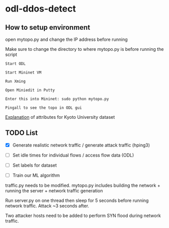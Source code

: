 # odl-ddos-detect

## How to setup environment

open mytopo.py and change the IP address before running

Make sure to change the directory to where mytopo.py is before running the script

```
Start ODL

Start Mininet VM

Run Xming

Open Miniedit in Putty

Enter this into Mininet: sudo python mytopo.py

Pingall to see the topo in ODL gui
```

[Explanation](http://www.takakura.com/Kyoto_data/BenchmarkData-Description-v5.pdf) of attributes for Kyoto University dataset

## TODO List

- [x] Generate realistic network traffic / generate attack traffic (hping3)

- [ ] Set idle times for individual flows / access flow data (ODL)

- [ ] Set labels for dataset

- [ ] Train our ML algorithm


traffic.py needs to be modified. mytopo.py includes building the network + running the server + network traffic generation

Run server.py on one thread then sleep for 5 seconds before running network traffic. Attack ~3 seconds after.

Two attacker hosts need to be added to perform SYN flood during network traffic.
